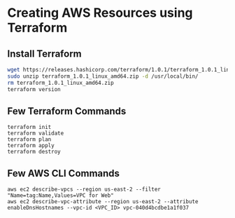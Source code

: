 # Creating AWS Resources using Terraform

## Install Terraform

```bash
wget https://releases.hashicorp.com/terraform/1.0.1/terraform_1.0.1_linux_amd64.zip
sudo unzip terraform_1.0.1_linux_amd64.zip -d /usr/local/bin/
rm terraform_1.0.1_linux_amd64.zip
terraform version
```

## Few Terraform Commands
```
terraform init
terraform validate
terraform plan
terraform apply
terraform destroy
```

## Few AWS CLI Commands

```AWS CLI
aws ec2 describe-vpcs --region us-east-2 --filter "Name=tag:Name,Values=VPC for Web"
aws ec2 describe-vpc-attribute --region us-east-2 --attribute enableDnsHostnames --vpc-id <VPC_ID> vpc-040d4bcdbe1a1f037
```